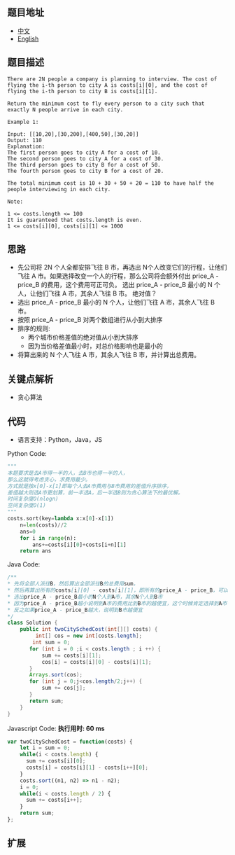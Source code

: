 ## 题目地址

- [中文](https://leetcode-cn.com/problems/two-city-scheduling/)
- [English](https://leetcode.com/problems/two-city-scheduling/)

## 题目描述

```
There are 2N people a company is planning to interview. The cost of flying the i-th person to city A is costs[i][0], and the cost of flying the i-th person to city B is costs[i][1].

Return the minimum cost to fly every person to a city such that exactly N people arrive in each city.

Example 1:

Input: [[10,20],[30,200],[400,50],[30,20]]
Output: 110
Explanation: 
The first person goes to city A for a cost of 10.
The second person goes to city A for a cost of 30.
The third person goes to city B for a cost of 50.
The fourth person goes to city B for a cost of 20.

The total minimum cost is 10 + 30 + 50 + 20 = 110 to have half the people interviewing in each city.
 
Note:

1 <= costs.length <= 100
It is guaranteed that costs.length is even.
1 <= costs[i][0], costs[i][1] <= 1000
```

## 思路
- 先公司将 2N 个人全都安排飞往 B 市，再选出 N个人改变它们的行程，让他们飞往 A 市。如果选择改变一个人的行程，那么公司将会额外付出 price_A - price_B 的费用，这个费用可正可负。
选出 price_A - price_B 最小的 N 个人，让他们飞往 A 市，其余人飞往 B 市。
绝对值？
- 选出 price_A - price_B 最小的 N 个人，让他们飞往 A 市，其余人飞往 B 市。
- 按照 price_A - price_B 对两个数组进行从小到大排序
- 排序的规则:
  - 两个城市价格差值的绝对值从小到大排序
  - 因为当价格差值最小时，对总价格影响也是最小的
- 将算出来的 N 个人飞往 A 市，其余人飞往 B 市，并计算出总费用。

## 关键点解析
- 贪心算法

## 代码

- 语言支持：Python，Java，JS

Python Code:

```python
"""
本题要求是去A市得一半的人，去B市也得一半的人，
那么这就得考虑贪心，求费用最少。
方式就是按x[0]-x[1]即每个人去A市费用与B市费用的差值升序排序，
差值越大则选A市更划算，前一半选A，后一半选B则为贪心算法下的最优解。
时间复杂度O(nlogn)
空间复杂度O(1)
"""
costs.sort(key=lambda x:x[0]-x[1])
    n=len(costs)//2
    ans=0
    for i in range(n):
        ans+=costs[i][0]+costs[i+n][1]
    return ans
```

Java Code:

```java
/**
* 先将全部人派往B，然后算出全部派往B的总费用sum，
* 然后再算出所有的costs[i][0] - costs[i][1]，即所有的price_A - price_B，可以是负的，
* 选出price_A - price_B最小的N个人到A市，其余N个人到B市
* 因为price_A - price_B越小说明到A市的费用比到B市的越便宜，这个时候肯定选择到A市，
* 反之如果price_A - price_B越大，说明到B市越便宜
*/
class Solution {
    public int twoCitySchedCost(int[][] costs) {
         int[] cos = new int[costs.length];
        int sum = 0;
       for (int i = 0 ;i < costs.length ; i ++) {
           sum += costs[i][1];
           cos[i] = costs[i][0] - costs[i][1];
       }
       Arrays.sort(cos);
       for (int j = 0;j<cos.length/2;j++) {
           sum += cos[j];
       }
       return sum;
    }
}
```

Javascript Code:
**执行用时: 60 ms**
```js
var twoCitySchedCost = function(costs) {
    let i = sum = 0;
    while(i < costs.length) {
      sum += costs[i][0];
      costs[i] = costs[i][1] - costs[i++][0];
    }
    costs.sort((n1, n2) => n1 - n2);
    i = 0;
    while(i < costs.length / 2) {
      sum += costs[i++];
    }
    return sum;
};
```

## 扩展
